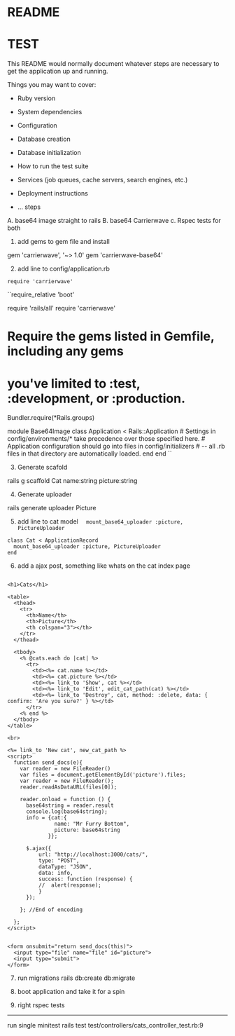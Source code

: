 # README
# TEST
This README would normally document whatever steps are necessary to get the
application up and running.

Things you may want to cover:

* Ruby version

* System dependencies

* Configuration

* Database creation

* Database initialization

* How to run the test suite

* Services (job queues, cache servers, search engines, etc.)

* Deployment instructions

* ...
 steps

A. base64 image straight to rails
B. base64 Carrierwave
c. Rspec tests for both



1. add gems to gem file and install

 gem 'carrierwave', '~> 1.0'
 gem 'carrierwave-base64'

 2. add line to config/application.rb

 `` require 'carrierwave' ``

 ``require_relative 'boot'

 require 'rails/all'
 require 'carrierwave'
 # Require the gems listed in Gemfile, including any gems
 # you've limited to :test, :development, or :production.
 Bundler.require(*Rails.groups)

 module Base64Image
   class Application < Rails::Application
     # Settings in config/environments/* take precedence over those specified here.
     # Application configuration should go into files in config/initializers
     # -- all .rb files in that directory are automatically loaded.
   end
 end
``


  3. Generate scafold

rails g scaffold Cat name:string picture:string

4. Generate uploader

rails generate uploader Picture


5. add line to cat model
``  mount_base64_uploader :picture, PictureUploader``

```
class Cat < ApplicationRecord
  mount_base64_uploader :picture, PictureUploader
end
```

6.  add a ajax post, something like whats on the cat index page
```<p id="notice"><%= notice %></p>

<h1>Cats</h1>

<table>
  <thead>
    <tr>
      <th>Name</th>
      <th>Picture</th>
      <th colspan="3"></th>
    </tr>
  </thead>

  <tbody>
    <% @cats.each do |cat| %>
      <tr>
        <td><%= cat.name %></td>
        <td><%= cat.picture %></td>
        <td><%= link_to 'Show', cat %></td>
        <td><%= link_to 'Edit', edit_cat_path(cat) %></td>
        <td><%= link_to 'Destroy', cat, method: :delete, data: { confirm: 'Are you sure?' } %></td>
      </tr>
    <% end %>
  </tbody>
</table>

<br>

<%= link_to 'New cat', new_cat_path %>
<script>
  function send_docs(e){
    var reader = new FileReader()
    var files = document.getElementById('picture').files;
    var reader = new FileReader();
    reader.readAsDataURL(files[0]);

    reader.onload = function () {
      base64string = reader.result
      console.log(base64string);
      info = {cat:{
               name: "Mr Furry Bottom",
               picture: base64string
             }};

      $.ajax({
          url: "http://localhost:3000/cats/",
          type: "POST",
          dataType: "JSON",
          data: info,
          success: function (response) {
          //  alert(response);
          }
      });

    }; //End of encoding

  };
</script>


<form onsubmit="return send_docs(this)">
  <input type="file" name="file" id="picture">
  <input type="submit">
</form>
```

7. run migrations
rails db:create db:migrate

8. boot application and take it for a spin

9. right rspec tests


-----------------
run single minitest
rails test test/controllers/cats_controller_test.rb:9
